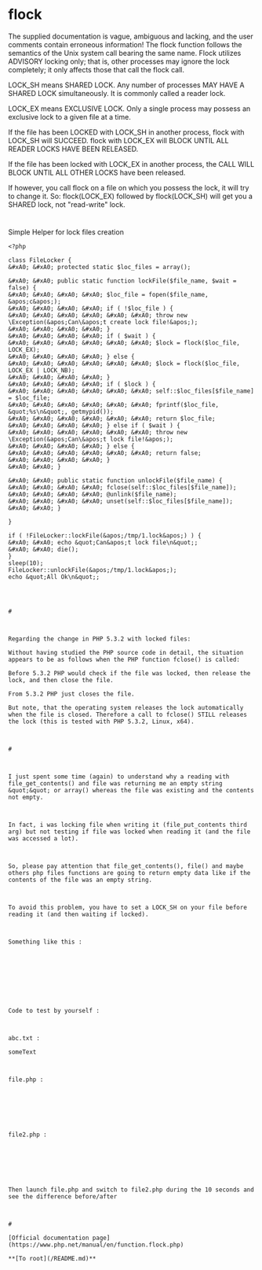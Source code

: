 # flock





The supplied documentation is vague, ambiguous and lacking, and the user comments contain erroneous information! The flock function follows the semantics of the Unix system call bearing the same name. Flock utilizes ADVISORY locking only; that is, other processes may ignore the lock completely; it only affects those that call the flock call.

LOCK_SH means SHARED LOCK. Any number of processes MAY HAVE A SHARED LOCK simultaneously. It is commonly called a reader lock.

LOCK_EX means EXCLUSIVE LOCK. Only a single process may possess an exclusive lock to a given file at a time.

If the file has been LOCKED with LOCK_SH in another process, flock with LOCK_SH will SUCCEED. flock with LOCK_EX will BLOCK UNTIL ALL READER LOCKS HAVE BEEN RELEASED.

If the file has been locked with LOCK_EX in another process, the CALL WILL BLOCK UNTIL ALL OTHER LOCKS have been released.

If however, you call flock on a file on which you possess the lock, it will try to change it. So: flock(LOCK_EX) followed by flock(LOCK_SH) will get you a SHARED lock, not &quot;read-write&quot; lock.

  

#



Simple Helper for lock files creation



```
<?php

class FileLocker {
&#xA0; &#xA0; protected static $loc_files = array();

&#xA0; &#xA0; public static function lockFile($file_name, $wait = false) {
&#xA0; &#xA0; &#xA0; &#xA0; $loc_file = fopen($file_name, &apos;c&apos;);
&#xA0; &#xA0; &#xA0; &#xA0; if ( !$loc_file ) {
&#xA0; &#xA0; &#xA0; &#xA0; &#xA0; &#xA0; throw new \Exception(&apos;Can\&apos;t create lock file!&apos;);
&#xA0; &#xA0; &#xA0; &#xA0; }
&#xA0; &#xA0; &#xA0; &#xA0; if ( $wait ) {
&#xA0; &#xA0; &#xA0; &#xA0; &#xA0; &#xA0; $lock = flock($loc_file, LOCK_EX);
&#xA0; &#xA0; &#xA0; &#xA0; } else {
&#xA0; &#xA0; &#xA0; &#xA0; &#xA0; &#xA0; $lock = flock($loc_file, LOCK_EX | LOCK_NB);
&#xA0; &#xA0; &#xA0; &#xA0; }
&#xA0; &#xA0; &#xA0; &#xA0; if ( $lock ) {
&#xA0; &#xA0; &#xA0; &#xA0; &#xA0; &#xA0; self::$loc_files[$file_name] = $loc_file;
&#xA0; &#xA0; &#xA0; &#xA0; &#xA0; &#xA0; fprintf($loc_file, &quot;%s\n&quot;, getmypid());
&#xA0; &#xA0; &#xA0; &#xA0; &#xA0; &#xA0; return $loc_file;
&#xA0; &#xA0; &#xA0; &#xA0; } else if ( $wait ) {
&#xA0; &#xA0; &#xA0; &#xA0; &#xA0; &#xA0; throw new \Exception(&apos;Can\&apos;t lock file!&apos;);
&#xA0; &#xA0; &#xA0; &#xA0; } else {
&#xA0; &#xA0; &#xA0; &#xA0; &#xA0; &#xA0; return false;
&#xA0; &#xA0; &#xA0; &#xA0; }
&#xA0; &#xA0; }

&#xA0; &#xA0; public static function unlockFile($file_name) {
&#xA0; &#xA0; &#xA0; &#xA0; fclose(self::$loc_files[$file_name]);
&#xA0; &#xA0; &#xA0; &#xA0; @unlink($file_name);
&#xA0; &#xA0; &#xA0; &#xA0; unset(self::$loc_files[$file_name]);
&#xA0; &#xA0; }

} 

if ( !FileLocker::lockFile(&apos;/tmp/1.lock&apos;) ) {
&#xA0; &#xA0; echo &quot;Can&apos;t lock file\n&quot;;
&#xA0; &#xA0; die();
}
sleep(10);
FileLocker::unlockFile(&apos;/tmp/1.lock&apos;);
echo &quot;All Ok\n&quot;;


  

#



Regarding the change in PHP 5.3.2 with locked files:

Without having studied the PHP source code in detail, the situation appears to be as follows when the PHP function fclose() is called:

Before 5.3.2 PHP would check if the file was locked, then release the lock, and then close the file.

From 5.3.2 PHP just closes the file.

But note, that the operating system releases the lock automatically when the file is closed. Therefore a call to fclose() STILL releases the lock (this is tested with PHP 5.3.2, Linux, x64).

  

#



I just spent some time (again) to understand why a reading with file_get_contents() and file was returning me an empty string &quot;&quot; or array() whereas the file was existing and the contents not empty.



In fact, i was locking file when writing it (file_put_contents third arg) but not testing if file was locked when reading it (and the file was accessed a lot).



So, please pay attention that file_get_contents(), file() and maybe others php files functions are going to return empty data like if the contents of the file was an empty string.



To avoid this problem, you have to set a LOCK_SH on your file before reading it (and then waiting if locked).



Something like this :





```
<?php

public static function getContents($path, $waitIfLocked = true) {

&#xA0; &#xA0; if(!file_exists($path)) {

&#xA0; &#xA0; &#xA0; &#xA0; throw new Exception(&apos;File &quot;&apos;.$path.&apos;&quot; does not exists&apos;);

&#xA0; &#xA0; }

&#xA0; &#xA0; else {

&#xA0; &#xA0; &#xA0; &#xA0; $fo = fopen($path, &apos;r&apos;);

&#xA0; &#xA0; &#xA0; &#xA0; $locked = flock($fo, LOCK_SH, $waitIfLocked);

&#xA0; &#xA0; &#xA0; &#xA0; 

&#xA0; &#xA0; &#xA0; &#xA0; if(!$locked) {

&#xA0; &#xA0; &#xA0; &#xA0; &#xA0; &#xA0; return false;

&#xA0; &#xA0; &#xA0; &#xA0; }

&#xA0; &#xA0; &#xA0; &#xA0; else {

&#xA0; &#xA0; &#xA0; &#xA0; &#xA0; &#xA0; $cts = file_get_contents($path);

&#xA0; &#xA0; &#xA0; &#xA0; &#xA0; &#xA0; 

&#xA0; &#xA0; &#xA0; &#xA0; &#xA0; &#xA0; flock($fo, LOCK_UN);

&#xA0; &#xA0; &#xA0; &#xA0; &#xA0; &#xA0; fclose($fo);

&#xA0; &#xA0; &#xA0; &#xA0; &#xA0; &#xA0; 

&#xA0; &#xA0; &#xA0; &#xA0; &#xA0; &#xA0; return $cts;

&#xA0; &#xA0; &#xA0; &#xA0; }

&#xA0; &#xA0; }

}

?>
```




Code to test by yourself :



abc.txt :

someText



file.php :



```
<?php

$fo = fopen(&apos;abc.txt&apos;, &apos;r+&apos;);



flock($fo, LOCK_EX);

sleep(10);

flock($fo, LOCK_UN);

?>
```




file2.php : 



```
<?php

var_dump(file_get_contents(&apos;abc.txt&apos;));

var_dump(file(&apos;abc.txt&apos;));

?>
```




Then launch file.php and switch to file2.php during the 10 seconds and see the difference before/after

  

#

[Official documentation page](https://www.php.net/manual/en/function.flock.php)

**[To root](/README.md)**